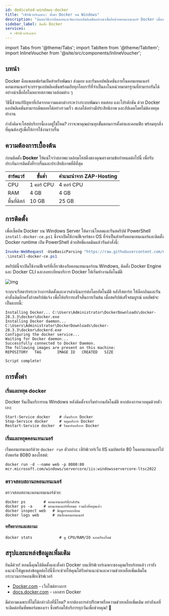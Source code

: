 ```yaml
---
id: dedicated-windows-docker
title: "เซิร์ฟเวอร์เฉพาะ: ตั้งค่า Docker บน Windows"
description: "ค้นพบวิธีการดีพลอยและจัดการแอปพลิเคชันอย่างน่าเชื่อถือด้วยคอนเทนเนอร์ Docker เพื่อการสเกลและอัปเดตที่มีประสิทธิภาพ → เรียนรู้เพิ่มเติมตอนนี้"
sidebar_label: ติดตั้ง Docker
services:
  - เซิร์ฟเวอร์เฉพาะ
---
```


import Tabs from '@theme/Tabs';
import TabItem from '@theme/TabItem';
import InlineVoucher from '@site/src/components/InlineVoucher';

## บทนำ

Docker คือแพลตฟอร์มเปิดสำหรับพัฒนา ส่งมอบ และรันแอปพลิเคชันภายในคอนเทนเนอร์ คอนเทนเนอร์จะบรรจุแอปพลิเคชันพร้อมกับทุกไลบรารีที่จำเป็นลงในหน่วยมาตรฐานที่สามารถรันได้อย่างน่าเชื่อถือในหลายสภาพแวดล้อมต่าง ๆ

วิธีนี้ช่วยแก้ปัญหาที่เกิดจากความแตกต่างระหว่างระบบพัฒนา ทดสอบ และโปรดักชัน ด้วย Docker แอปพลิเคชันสามารถดีพลอยได้อย่างรวดเร็ว สเกลได้อย่างมีประสิทธิภาพ และอัปเดตโดยไม่ต้องหยุดทำงาน

กำลังคิดจะโฮสต์บริการนี้เองอยู่ใช่ไหม? เราจะพาคุณผ่านทุกขั้นตอนการตั้งค่าและคอนฟิก พร้อมทุกสิ่งที่คุณต้องรู้เพื่อให้การใช้งานราบรื่น

<InlineVoucher />

## ความต้องการเบื้องต้น

ก่อนติดตั้ง **Docker** ให้แน่ใจว่าสภาพแวดล้อมโฮสติ้งของคุณตรงตามข้อกำหนดต่อไปนี้ เพื่อรับประกันการติดตั้งที่ราบรื่นและประสิทธิภาพที่ดีที่สุด

| ฮาร์ดแวร์   | ขั้นต่ำ      | คำแนะนำจาก ZAP-Hosting  |
| ---------- | ----------- | ------------------------ |
| CPU        | 1 คอร์ CPU  | 4 คอร์ CPU               |
| RAM        | 4 GB        | 4 GB                     |
| พื้นที่ดิสก์ | 10 GB       | 25 GB                    |

## การติดตั้ง

เพื่อเซ็ตอัพ Docker บน Windows Server ให้ดาวน์โหลดและรันสคริปต์ PowerShell `install-docker-ce.ps1` ซึ่งจะเปิดใช้งานฟีเจอร์ของ OS ที่จำเป็นสำหรับคอนเทนเนอร์และติดตั้ง Docker runtime เปิด PowerShell ด้วยสิทธิ์แอดมินแล้วรันคำสั่งนี้:

```powershell
Invoke-WebRequest -UseBasicParsing "https://raw.githubusercontent.com/microsoft/Windows-Containers/Main/helpful_tools/Install-DockerCE/install-docker-ce.ps1" -o install-docker-ce.ps1
.\install-docker-ce.ps1
```

สคริปต์นี้จะเปิดใช้งานฟีเจอร์ที่เกี่ยวข้องกับคอนเทนเนอร์บน Windows, ติดตั้ง Docker Engine และ Docker CLI และลงทะเบียนบริการ Docker ให้เริ่มทำงานอัตโนมัติ

![img](https://screensaver01.zap-hosting.com/index.php/s/y26fPWy63FAWJGp/download)

ระบบจะรีสตาร์ทระหว่างการติดตั้งและควรดำเนินการต่อโดยอัตโนมัติ หลังรีสตาร์ท ให้ล็อกอินและรันคำสั่งเดิมอีกครั้งถ้าสคริปต์แจ้ง เพื่อให้บริการเสร็จสิ้นการเริ่มต้น เมื่อสคริปต์เสร็จสมบูรณ์ ผลลัพธ์จะเป็นแบบนี้:

```
Installing Docker... C:\Users\Administrator\DockerDownloads\docker-28.3.3\docker\docker.exe
Installing Docker daemon... C:\Users\Administrator\DockerDownloads\docker-28.3.3\docker\dockerd.exe
Configuring the docker service...
Waiting for Docker daemon...
Successfully connected to Docker Daemon.
The following images are present on this machine:
REPOSITORY   TAG       IMAGE ID   CREATED   SIZE

Script complete!
```

## การตั้งค่า

### เริ่มและหยุด docker

Docker รันเป็นบริการบน Windows หลังติดตั้งจะเริ่มทำงานอัตโนมัติ หากต้องการควบคุมด้วยตัวเอง:

```
Start-Service docker    # เริ่มบริการ Docker
Stop-Service docker     # หยุดบริการ Docker
Restart-Service docker  # รีสตาร์ทบริการ Docker
```

### เริ่มและหยุดคอนเทนเนอร์

เริ่มคอนเทนเนอร์ด้วย `docker run` ตัวอย่าง: เซิร์ฟเวอร์เว็บ IIS แมปพอร์ต 80 ในคอนเทนเนอร์ไปยังพอร์ต 8080 ของโฮสต์:

```
docker run -d --name web -p 8080:80 mcr.microsoft.com/windows/servercore/iis:windowsservercore-ltsc2022
```

### ตรวจสอบสถานะคอนเทนเนอร์

ตรวจสอบสถานะคอนเทนเนอร์ด้วย:

```
docker ps        # คอนเทนเนอร์ที่กำลังรัน
docker ps -a     # คอนเทนเนอร์ทั้งหมด รวมถึงที่หยุดแล้ว
docker inspect web   # ข้อมูลรายละเอียด
docker logs web      # บันทึกคอนเทนเนอร์
```

#### ทรัพยากรและสถานะ

```
docker stats            # ดู CPU/RAM/IO แบบเรียลไทม์
```

## สรุปและแหล่งข้อมูลเพิ่มเติม

ยินดีด้วย! ตอนนี้คุณได้ติดตั้งและตั้งค่า Docker บนเซิร์ฟเวอร์เฉพาะของคุณเรียบร้อยแล้ว เรายังแนะนำให้ดูแหล่งข้อมูลต่อไปนี้ซึ่งจะช่วยให้คุณได้รับคำแนะนำและความช่วยเหลือเพิ่มเติมในกระบวนการคอนฟิกเซิร์ฟเวอร์

- [Docker.com](https://Docker.com/) - เว็บไซต์ทางการ
- [docs.docker.com](https://docs.docker.com/) - เอกสาร Docker

มีคำถามเฉพาะที่ไม่ได้กล่าวถึงที่นี่ไหม? หากต้องการคำปรึกษาหรือความช่วยเหลือเพิ่มเติม อย่าลังเลที่จะติดต่อทีมซัพพอร์ตของเรา ซึ่งพร้อมให้บริการทุกวันเพื่อช่วยคุณ! 🙂